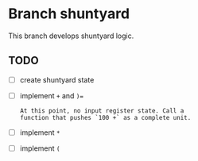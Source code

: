 # Branch shuntyard

This branch develops shuntyard logic.

## TODO

- [ ]   create shuntyard state

- [ ]   implement `+` and `)=` 

        At this point, no input register state. Call a
        function that pushes `100 +` as a complete unit.

- [ ]   implement `*`

- [ ]   implement `(`
